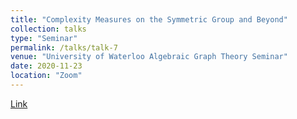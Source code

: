```yaml
---
title: "Complexity Measures on the Symmetric Group and Beyond"
collection: talks
type: "Seminar"
permalink: /talks/talk-7
venue: "University of Waterloo Algebraic Graph Theory Seminar"
date: 2020-11-23
location: "Zoom"
---
```

[Link](https://uwaterloo.ca/combinatorics-and-optimization/events/algebraic-graph-theory-seminar-nathan-lindzey-3)
